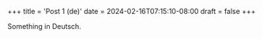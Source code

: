 +++
title = 'Post 1 (de)'
date = 2024-02-16T07:15:10-08:00
draft = false
+++

Something in Deutsch.
